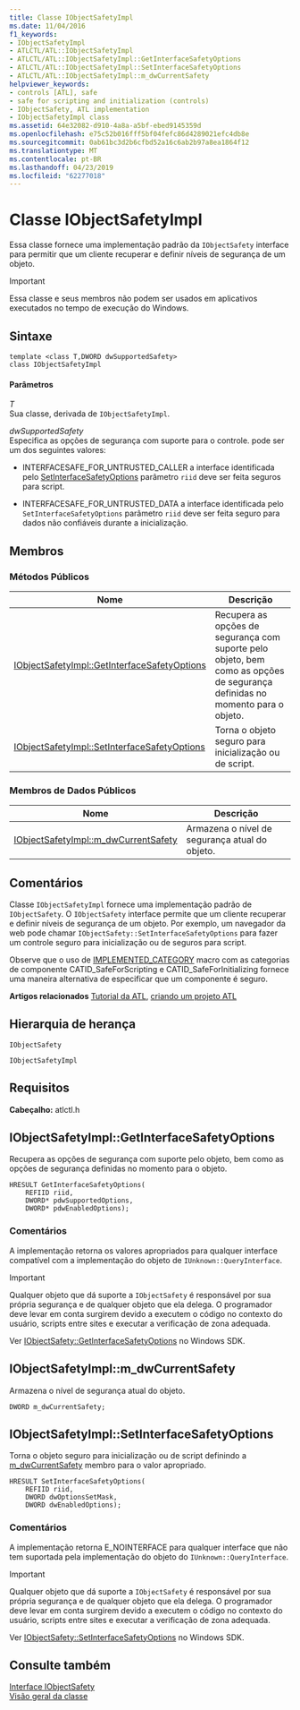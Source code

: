 ```yaml
---
title: Classe IObjectSafetyImpl
ms.date: 11/04/2016
f1_keywords:
- IObjectSafetyImpl
- ATLCTL/ATL::IObjectSafetyImpl
- ATLCTL/ATL::IObjectSafetyImpl::GetInterfaceSafetyOptions
- ATLCTL/ATL::IObjectSafetyImpl::SetInterfaceSafetyOptions
- ATLCTL/ATL::IObjectSafetyImpl::m_dwCurrentSafety
helpviewer_keywords:
- controls [ATL], safe
- safe for scripting and initialization (controls)
- IObjectSafety, ATL implementation
- IObjectSafetyImpl class
ms.assetid: 64e32082-d910-4a8a-a5bf-ebed9145359d
ms.openlocfilehash: e75c52b016fff5bf04fefc86d4289021efc4db8e
ms.sourcegitcommit: 0ab61bc3d2b6cfbd52a16c6ab2b97a8ea1864f12
ms.translationtype: MT
ms.contentlocale: pt-BR
ms.lasthandoff: 04/23/2019
ms.locfileid: "62277018"
---
```

# <a name="iobjectsafetyimpl-class"></a>Classe IObjectSafetyImpl

Essa classe fornece uma implementação padrão da `IObjectSafety` interface para permitir que um cliente recuperar e definir níveis de segurança de um objeto.

> [!IMPORTANT]
>  Essa classe e seus membros não podem ser usados em aplicativos executados no tempo de execução do Windows.

## <a name="syntax"></a>Sintaxe

```
template <class T,DWORD dwSupportedSafety>
class IObjectSafetyImpl
```

#### <a name="parameters"></a>Parâmetros

*T*<br/>
Sua classe, derivada de `IObjectSafetyImpl`.

*dwSupportedSafety*<br/>
Especifica as opções de segurança com suporte para o controle. pode ser um dos seguintes valores:

- INTERFACESAFE_FOR_UNTRUSTED_CALLER a interface identificada pelo [SetInterfaceSafetyOptions](#setinterfacesafetyoptions) parâmetro `riid` deve ser feita seguros para script.

- INTERFACESAFE_FOR_UNTRUSTED_DATA a interface identificada pelo `SetInterfaceSafetyOptions` parâmetro `riid` deve ser feita seguro para dados não confiáveis durante a inicialização.

## <a name="members"></a>Membros

### <a name="public-methods"></a>Métodos Públicos

|Nome|Descrição|
|----------|-----------------|
|[IObjectSafetyImpl::GetInterfaceSafetyOptions](#getinterfacesafetyoptions)|Recupera as opções de segurança com suporte pelo objeto, bem como as opções de segurança definidas no momento para o objeto.|
|[IObjectSafetyImpl::SetInterfaceSafetyOptions](#setinterfacesafetyoptions)|Torna o objeto seguro para inicialização ou de script.|

### <a name="public-data-members"></a>Membros de Dados Públicos

|Nome|Descrição|
|----------|-----------------|
|[IObjectSafetyImpl::m_dwCurrentSafety](#m_dwcurrentsafety)|Armazena o nível de segurança atual do objeto.|

## <a name="remarks"></a>Comentários

Classe `IObjectSafetyImpl` fornece uma implementação padrão de `IObjectSafety`. O `IObjectSafety` interface permite que um cliente recuperar e definir níveis de segurança de um objeto. Por exemplo, um navegador da web pode chamar `IObjectSafety::SetInterfaceSafetyOptions` para fazer um controle seguro para inicialização ou de seguros para script.

Observe que o uso de [IMPLEMENTED_CATEGORY](category-macros.md#implemented_category) macro com as categorias de componente CATID_SafeForScripting e CATID_SafeForInitializing fornece uma maneira alternativa de especificar que um componente é seguro.

**Artigos relacionados** [Tutorial da ATL](../../atl/active-template-library-atl-tutorial.md), [criando um projeto ATL](../../atl/reference/creating-an-atl-project.md)

## <a name="inheritance-hierarchy"></a>Hierarquia de herança

`IObjectSafety`

`IObjectSafetyImpl`

## <a name="requirements"></a>Requisitos

**Cabeçalho:** atlctl.h

##  <a name="getinterfacesafetyoptions"></a>  IObjectSafetyImpl::GetInterfaceSafetyOptions

Recupera as opções de segurança com suporte pelo objeto, bem como as opções de segurança definidas no momento para o objeto.

```
HRESULT GetInterfaceSafetyOptions(
    REFIID riid,
    DWORD* pdwSupportedOptions,
    DWORD* pdwEnabledOptions);
```

### <a name="remarks"></a>Comentários

A implementação retorna os valores apropriados para qualquer interface compatível com a implementação do objeto de `IUnknown::QueryInterface`.

> [!IMPORTANT]
>  Qualquer objeto que dá suporte a `IObjectSafety` é responsável por sua própria segurança e de qualquer objeto que ela delega. O programador deve levar em conta surgirem devido a executem o código no contexto do usuário, scripts entre sites e executar a verificação de zona adequada.

Ver [IObjectSafety::GetInterfaceSafetyOptions](https://msdn.microsoft.com/library/aa768223.aspx) no Windows SDK.

##  <a name="m_dwcurrentsafety"></a>  IObjectSafetyImpl::m_dwCurrentSafety

Armazena o nível de segurança atual do objeto.

```
DWORD m_dwCurrentSafety;
```

##  <a name="setinterfacesafetyoptions"></a>  IObjectSafetyImpl::SetInterfaceSafetyOptions

Torna o objeto seguro para inicialização ou de script definindo a [m_dwCurrentSafety](#m_dwcurrentsafety) membro para o valor apropriado.

```
HRESULT SetInterfaceSafetyOptions(
    REFIID riid,
    DWORD dwOptionsSetMask,
    DWORD dwEnabledOptions);
```

### <a name="remarks"></a>Comentários

A implementação retorna E_NOINTERFACE para qualquer interface que não tem suportada pela implementação do objeto do `IUnknown::QueryInterface`.

> [!IMPORTANT]
>  Qualquer objeto que dá suporte a `IObjectSafety` é responsável por sua própria segurança e de qualquer objeto que ela delega. O programador deve levar em conta surgirem devido a executem o código no contexto do usuário, scripts entre sites e executar a verificação de zona adequada.

Ver [IObjectSafety::SetInterfaceSafetyOptions](https://msdn.microsoft.com/library/aa768225.aspx) no Windows SDK.

## <a name="see-also"></a>Consulte também

[Interface IObjectSafety](https://msdn.microsoft.com/library/aa768224.aspx)<br/>
[Visão geral da classe](../../atl/atl-class-overview.md)
